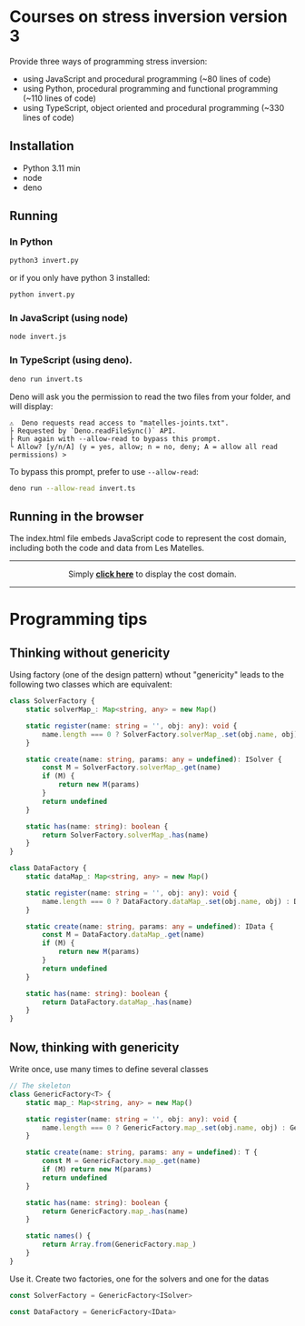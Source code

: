 # Courses on stress inversion version 3

Provide three ways of programming stress inversion:
- using JavaScript and procedural programming (~80 lines of code)
- using Python, procedural programming and functional programming (~110 lines of code)
- using TypeScript, object oriented and procedural programming (~330 lines of code)

## Installation
- Python 3.11 min
- node
- deno


## Running
### In Python
```sh
python3 invert.py
```
or if you only have python 3 installed:
```sh
python invert.py
```

### In JavaScript (using node)
```sh
node invert.js
```

### In TypeScript (using deno).
```sh
deno run invert.ts
```
Deno will ask you the permission to read the two files from your folder, and will display:
```
⚠️  Deno requests read access to "matelles-joints.txt".
├ Requested by `Deno.readFileSync()` API.
├ Run again with --allow-read to bypass this prompt.
└ Allow? [y/n/A] (y = yes, allow; n = no, deny; A = allow all read permissions) >
```
To bypass this prompt, prefer to use `--allow-read`:
```sh
deno run --allow-read invert.ts 
```

## Running in the browser
The index.html file embeds JavaScript code to represent the cost domain,
including both the code and data from Les Matelles.

---
<center>
Simply <a href="https://xaliphostes.github.io/course-stress-inv-3/"><b><b>click here</b></a></b> to display the cost domain.
</center>

---

# Programming tips

## Thinking without genericity
Using factory (one of the design pattern) wthout "genericity" leads to the following two classes which are equivalent:

```ts
class SolverFactory {
    static solverMap_: Map<string, any> = new Map()

    static register(name: string = '', obj: any): void {
        name.length === 0 ? SolverFactory.solverMap_.set(obj.name, obj) : SolverFactory.solverMap_.set(name, obj)
    }

    static create(name: string, params: any = undefined): ISolver {
        const M = SolverFactory.solverMap_.get(name)
        if (M) {
            return new M(params)
        }
        return undefined
    }

    static has(name: string): boolean {
        return SolverFactory.solverMap_.has(name)
    }
}

class DataFactory {
    static dataMap_: Map<string, any> = new Map()

    static register(name: string = '', obj: any): void {
        name.length === 0 ? DataFactory.dataMap_.set(obj.name, obj) : DataFactory.dataMap_.set(name, obj)
    }

    static create(name: string, params: any = undefined): IData {
        const M = DataFactory.dataMap_.get(name)
        if (M) {
            return new M(params)
        }
        return undefined
    }

    static has(name: string): boolean {
        return DataFactory.dataMap_.has(name)
    }
}
```

## Now, thinking with genericity
Write once, use many times to define several classes
```ts
// The skeleton
class GenericFactory<T> {
    static map_: Map<string, any> = new Map()

    static register(name: string = '', obj: any): void {
        name.length === 0 ? GenericFactory.map_.set(obj.name, obj) : GenericFactory.map_.set(name, obj)
    }

    static create(name: string, params: any = undefined): T {
        const M = GenericFactory.map_.get(name)
        if (M) return new M(params)
        return undefined
    }

    static has(name: string): boolean {
        return GenericFactory.map_.has(name)
    }

    static names() {
        return Array.from(GenericFactory.map_)
    }
}
```
Use it. Create two factories, one for the solvers and one for the datas
```ts
const SolverFactory = GenericFactory<ISolver>

const DataFactory = GenericFactory<IData>
```